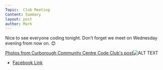 ```yaml
---
Topic:  Club Meeting
Content: Summary
layout: post
author: Mark
---
```

Nice to see everyone coding tonight. Don’t forget we meet on Wednesday evening from now on. 😊

[Photos from Curborough Community Centre Code Club's post](https://www.facebook.com/720665616418529/posts/684484416703316)![ALT TEXT](https://scontent.fbhx6-1.fna.fbcdn.net/v/t39.30808-6/326255316_567787868241539_4919635518056413853_n.jpg?stp=cp1_dst-jpg_p720x720&_nc_cat=103&ccb=1-7&_nc_sid=5614bc&_nc_ohc=rKf1ZZ3qwT4AX9qUg6G&_nc_ht=scontent.fbhx6-1.fna&edm=AKK4YLsEAAAA&oh=00_AfC0oxJnAPlVb3VeW0TXUDUnt7bMd5D0ggeTUtRq5NfwhA&oe=652AF472)

* [Facebook Link](https://www.facebook.com/720665616418529/posts/684484416703316)


